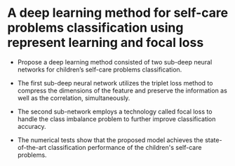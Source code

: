 # A deep learning method for self-care problems classification using represent learning and focal loss

- Propose a deep learning method consisted of two sub-deep neural networks for children’s self-care problems classification. 

- The first sub-deep neural network utilizes the triplet loss method to compress the dimensions of the feature and preserve the information as well as the correlation, simultaneously. 

- The second sub-network employs a technology called focal loss to handle the class imbalance problem to further improve classification accuracy. 

- The numerical tests show that the proposed model achieves the state-of-the-art classification performance of the children's self-care problems.

